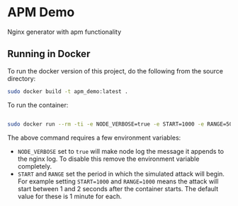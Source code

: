 # APM Demo
Nginx generator with apm functionality


## Running in Docker

To run the docker version of this project, do the following from the source directory:

```bash
sudo docker build -t apm_demo:latest . 
```

To run the container:
```bash

sudo docker run --rm -ti -e NODE_VERBOSE=true -e START=1000 -e RANGE=5000 apm_demo
```
The above command requires a few environment variables:
* `NODE_VERBOSE` set to `true` will make node log the message it appends to the nginx log. To disable this remove the environment variable completely.
* `START` and `RANGE` set the period in which the simulated attack will begin. For example setting `START=1000` and `RANGE=1000` means the attack will start between 1 and 2 seconds after the container starts. The default value for these is 1 minute for each.
